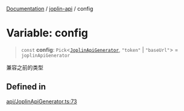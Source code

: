 [Documentation](../../packages.md) / [joplin-api](../index.md) / config

# Variable: config

> `const` **config**: `Pick`\<[`JoplinApiGenerator`](../classes/JoplinApiGenerator.md), `"token"` \| `"baseUrl"`\> = `joplinApiGenerator`

兼容之前的类型

## Defined in

[api/JoplinApiGenerator.ts:73](https://github.com/rxliuli/joplin-utils/blob/485409801cf7c952cfefe9e29020115fe6abec36/packages/joplin-api/src/api/JoplinApiGenerator.ts#L73)
